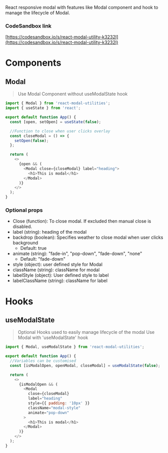 React responsive modal with features like Modal component and hook to manage the lifecycle of Modal.

### CodeSandbox link

[https://codesandbox.io/s/react-modal-utility-k3232l](https://codesandbox.io/s/react-modal-utility-k3232l)

# Components

## Modal

> Use Modal Component without useModalState hook

```js
import { Modal } from 'react-modal-utilities';
import { useState } from 'react';

export default function App() {
  const [open, setOpen] = useState(false);

  //Function to close when user clicks overlay
  const closeModal = () => {
    setOpen(false);
  };

  return (
    <>
      {open && (
        <Modal close={closeModal} label="heading">
          <h1>This is modal</h1>
        </Modal>
      )}
    </>
  );
}
```

### Optional props

- Close (function): To close modal. If excluded then manual close is disabled.
- label (string): heading of the modal
- backdrop (boolean): Specifies weather to close modal when user clicks background
  - Default: true
- animate (string): "fade-in", "pop-down", "fade-down", "none"
  - Default: "fade-down"
- style (object): user defined style for Modal
- className (string): className for modal
- labelStyle (object): User defined style to label
- labelClassName (string): className for label

# Hooks

## useModalState

> Optional Hooks used to easily manage lifecycle of the modal
> Use Modal with 'useModalState' hook

```js
import { Modal, useModalState } from 'react-modal-utilities';

export default function App() {
  //Variables can be customised
  const [isModalOpen, openModal, closeModal] = useModalState(false);

  return (
    <>
      {isModalOpen && (
        <Modal
          close={closeModal}
          label="heading"
          style={{ padding: '10px' }}
          className="modal-style"
          animate="pop-down"
        >
          <h1>This is modal</h1>
        </Modal>
      )}
    </>
  );
}
```
